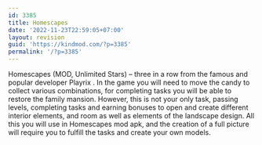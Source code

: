 ```yaml
---
id: 3385
title: Homescapes
date: '2022-11-23T22:59:05+07:00'
layout: revision
guid: 'https://kindmod.com/?p=3385'
permalink: '/?p=3385'
---
```


Homescapes (MOD, Unlimited Stars) – three in a row from the famous and popular developer Playrix . In the game you will need to move the candy to collect various combinations, for completing tasks you will be able to restore the family mansion. However, this is not your only task, passing levels, completing tasks and earning bonuses to open and create different interior elements, and room as well as elements of the landscape design. All this you will use in Homescapes mod apk, and the creation of a full picture will require you to fulfill the tasks and create your own models.